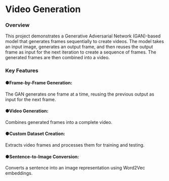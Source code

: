 <h1>Video Generation</h1>
<h3>Overview</h3>
<p>This project demonstrates a Generative Adversarial Network (GAN)-based model that generates frames sequentially to create videos. The model takes an input image, generates an output frame, and then reuses the output frame as input for the next iteration to create a sequence of frames. The generated frames are then combined into a video.</p>
<h3>
  Key Features
</h3>
<p>
    <h4>&#9679;Frame-by-Frame Generation:</h4> The GAN generates one frame at a time, reusing the previous output as input for the next frame.<br>
  
   <h4>&#9679;Video Generation:</h4> Combines generated frames into a complete video.<br>
   <h4>&#9679;Custom Dataset Creation:</h4> Extracts video frames and processes them for training and testing.<br>
   <h4>&#9679;Sentence-to-Image Conversion:</h4> Converts a sentence into an image representation using Word2Vec embeddings.
</p>
